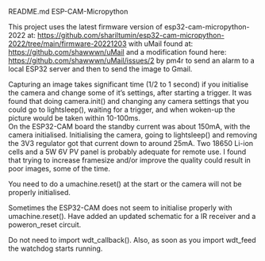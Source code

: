 README.md 
ESP-CAM-Micropython

This project uses the latest firmware version of esp32-cam-micropython-2022 at:
https://github.com/shariltumin/esp32-cam-micropython-2022/tree/main/firmware-20221203
with uMail found at:
https://github.com/shawwwn/uMail
and a modification found here:
https://github.com/shawwwn/uMail/issues/2 by pm4r
to send an alarm to a local ESP32 server and then to send the image to Gmail.

Capturing an image takes significant time (1/2 to 1 second) if you initialise the camera and change some of it’s settings, after starting a trigger.
It was found that doing camera.init() and changing any camera settings that you could go to lightsleep(), waiting for a trigger, and when woken-up the picture would be taken within 10-100ms.  
On the ESP32-CAM board the standby current was about 150mA, with the camera initialised.  Initialising the camera, going to lightsleep() and removing the 3V3 regulator got that current down to around 25mA.
Two 18650 Li-ion cells and a 5W 6V PV panel is probably adequate for remote use.
I found that trying to increase framesize and/or improve the quality could result in poor images, some of the time.

You need to do a umachine.reset() at the start or the camera will not be properly initialised.

Sometimes the ESP32-CAM does not seem to initialise properly with umachine.reset(). Have added an updated schematic for a IR receiver and a poweron_reset circuit.

Do not need to import wdt_callback().  Also, as soon as you import wdt_feed the watchdog starts running.
 
